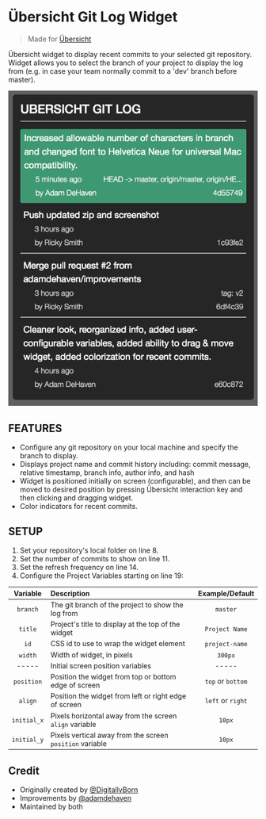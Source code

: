 # Übersicht Git Log Widget

> Made for [Übersicht](http://tracesof.net/uebersicht/)

Übersicht widget to display recent commits to your selected git repository. Widget allows you to select the branch of your project to display the log from (e.g. in case your team normally commit to a 'dev' branch before master).

![Übersicht git log](screenshot.png)

## FEATURES
* Configure any git repository on your local machine and specify the branch to display.
* Displays project name and commit history including: commit message, relative timestamp, branch info, author info, and hash
* Widget is positioned initially on screen (configurable), and then can be moved to desired position by pressing Übersicht interaction key and then clicking and dragging widget.
* Color indicators for recent commits.

## SETUP
1. Set your repository's local folder on line 8.
2. Set the number of commits to show on line 11.
3. Set the refresh frequency on line 14.
4. Configure the Project Variables starting on line 19:

Variable|Description|Example/Default
:---:|:---|:---:
`branch`|The git branch of the project to show the log from|`master`
`title`|Project's title to display at the top of the widget|`Project Name`
`id`|CSS id to use to wrap the widget element|`project-name`
`width`|Width of widget, in pixels|`300px`
-----|Initial screen position variables|-----
`position`|Position the widget from top or bottom edge of screen|`top` or `bottom`
`align`|Position the widget from left or right edge of screen|`left` or `right`
`initial_x`|Pixels horizontal away from the screen `align` variable|`10px`
`initial_y`|Pixels vertical away from the screen `position` variable|`10px`

## Credit
* Originally created by [@DigitallyBorn](https://github.com/DigitallyBorn)
* Improvements by [@adamdehaven](https://github.com/adamdehaven)
* Maintained by both
